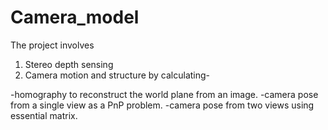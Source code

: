# Camera_model
The project involves 
1. Stereo depth sensing 
2. Camera motion and structure by calculating- 

  -homography to reconstruct the world plane from an image.
  -camera pose from a single view as a PnP problem.
  -camera pose from two views using essential matrix.
